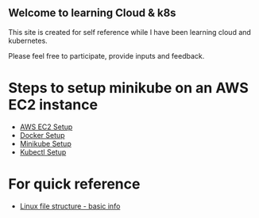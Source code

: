 ## Welcome to learning Cloud & k8s

This site is created for self reference while I have been learning cloud and kubernetes.

Please feel free to participate, provide inputs and feedback.

# Steps to setup minikube on an AWS EC2 instance
- [AWS EC2 Setup](aws-setup)
- [Docker Setup](docker-setup)
- [Minikube Setup](minikube-setup)
- [Kubectl Setup](kubectl-setup)

# For quick reference
- [Linux file structure - basic info](linux-file-system)

